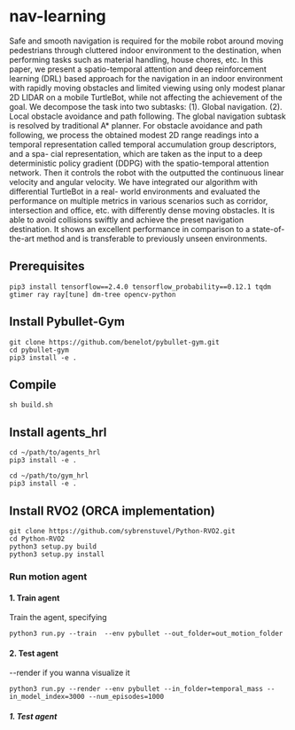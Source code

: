# nav-learning
Safe and smooth navigation is required for the
mobile robot around moving pedestrians through cluttered
indoor environment to the destination, when performing tasks
such as material handling, house chores, etc. In this paper,
we present a spatio-temporal attention and deep reinforcement
learning (DRL) based approach for the navigation in an
indoor environment with rapidly moving obstacles and limited
viewing using only modest planar 2D LIDAR on a mobile
TurtleBot, while not affecting the achievement of the goal. We
decompose the task into two subtasks: (1). Global navigation.
(2). Local obstacle avoidance and path following. The global
navigation subtask is resolved by traditional A* planner. For
obstacle avoidance and path following, we process the obtained
modest 2D range readings into a temporal representation
called temporal accumulation group descriptors, and a spa-
cial representation, which are taken as the input to a deep
deterministic policy gradient (DDPG) with the spatio-temporal
attention network. Then it controls the robot with the outputted
the continuous linear velocity and angular velocity. We have
integrated our algorithm with differential TurtleBot in a real-
world environments and evaluated the performance on multiple
metrics in various scenarios such as corridor, intersection and
office, etc. with differently dense moving obstacles. It is able
to avoid collisions swiftly and achieve the preset navigation
destination. It shows an excellent performance in comparison
to a state-of-the-art method and is transferable to previously
unseen environments.

## Prerequisites
```
pip3 install tensorflow==2.4.0 tensorflow_probability==0.12.1 tqdm gtimer ray ray[tune] dm-tree opencv-python
```

## Install Pybullet-Gym
```
git clone https://github.com/benelot/pybullet-gym.git
cd pybullet-gym
pip3 install -e .
```
## Compile
```angular2html
sh build.sh
```

## Install agents_hrl
```
cd ~/path/to/agents_hrl   
pip3 install -e .
```
```
cd ~/path/to/gym_hrl   
pip3 install -e .
```
## Install RVO2 (ORCA implementation)
```
git clone https://github.com/sybrenstuvel/Python-RVO2.git
cd Python-RVO2
python3 setup.py build
python3 setup.py install
```

### Run motion agent

#### 1. Train agent
Train the agent, specifying
```
python3 run.py --train  --env pybullet --out_folder=out_motion_folder
```

#### 2. Test agent
--render if you wanna visualize it
```
python3 run.py --render --env pybullet --in_folder=temporal_mass --in_model_index=3000 --num_episodes=1000
```

##### 1. Test agent
```

```